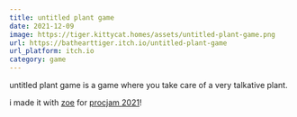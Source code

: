 ```yaml
---
title: untitled plant game
date: 2021-12-09
image: https://tiger.kittycat.homes/assets/untitled-plant-game.png
url: https://bathearttiger.itch.io/untitled-plant-game
url_platform: itch.io
category: game
---
```


untitled plant game is a game where you take care of a very talkative plant.

i made it with [zoe](https://zoe.kittycat.homes) for [procjam 2021](https://www.procjam.com/)!
